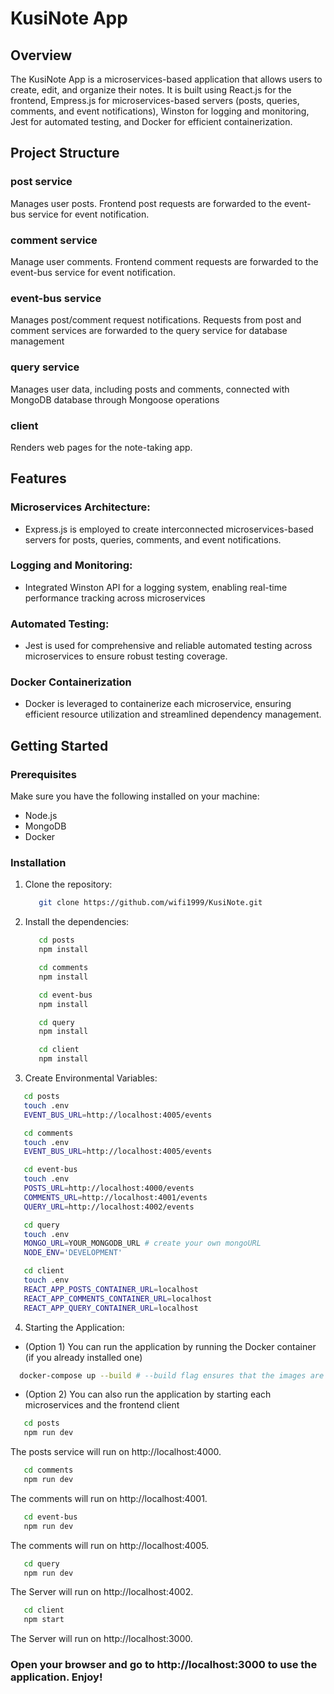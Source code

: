 # KusiNote App

## Overview

The KusiNote App is a microservices-based application that allows users to create, edit, and organize their notes. It is built using React.js for the frontend, Empress.js for microservices-based servers (posts, queries, comments, and event notifications), Winston for logging and monitoring, Jest for automated testing, and Docker for efficient containerization.

## Project Structure

### post service 
Manages user posts. Frontend post requests are forwarded to the event-bus service for event notification.

### comment service
Manage user comments. Frontend comment requests are forwarded to the event-bus service for event notification.

### event-bus service 
Manages post/comment request notifications. Requests from post and comment services are forwarded to the query service for database management

### query service 
Manages user data, including posts and comments, connected with MongoDB database through Mongoose operations

### client
Renders web pages for the note-taking app.


## Features

### Microservices Architecture: 
- Express.js is employed to create interconnected microservices-based servers for posts, queries, comments, and event notifications.

### Logging and Monitoring: 
- Integrated Winston API for a logging system, enabling real-time performance tracking across microservices

### Automated Testing: 
- Jest is used for comprehensive and reliable automated testing across microservices to ensure robust testing coverage.

### Docker Containerization
- Docker is leveraged to containerize each microservice, ensuring efficient resource utilization and streamlined dependency management.



## Getting Started

### Prerequisites

Make sure you have the following installed on your machine:

- Node.js
- MongoDB
- Docker

### Installation

1. Clone the repository:
   ```bash
      git clone https://github.com/wifi1999/KusiNote.git

2. Install the dependencies:  
   ```bash
      cd posts
      npm install
   ```
   ```bash 
      cd comments
      npm install
   ```
   ```bash
      cd event-bus 
      npm install
   ```
   ```bash 
      cd query
      npm install
   ```
   ```bash
      cd client
      npm install
   ```
   
3. Create Environmental Variables: 
```bash
   cd posts 
   touch .env
   EVENT_BUS_URL=http://localhost:4005/events
``` 
```bash
   cd comments
   touch .env
   EVENT_BUS_URL=http://localhost:4005/events
```
```bash
   cd event-bus
   touch .env
   POSTS_URL=http://localhost:4000/events
   COMMENTS_URL=http://localhost:4001/events
   QUERY_URL=http://localhost:4002/events
```
```bash
   cd query
   touch .env
   MONGO_URL=YOUR_MONGODB_URL # create your own mongoURL
   NODE_ENV='DEVELOPMENT'
```
```bash
   cd client
   touch .env
   REACT_APP_POSTS_CONTAINER_URL=localhost
   REACT_APP_COMMENTS_CONTAINER_URL=localhost
   REACT_APP_QUERY_CONTAINER_URL=localhost
```

4. Starting the Application:
- (Option 1) You can run the application by running the Docker container (if you already installed one)
```bash
  docker-compose up --build # --build flag ensures that the images are built if not already present.
```

- (Option 2) You can also run the application by starting each microservices and the frontend client
```bash
   cd posts
   npm run dev
```
   The posts service will run on http://localhost:4000.

```bash
   cd comments
   npm run dev
```
   The comments will run on http://localhost:4001.

```bash
   cd event-bus
   npm run dev
```
   The comments will run on http://localhost:4005.

```bash
   cd query
   npm run dev
```
   The Server will run on http://localhost:4002.

```bash
   cd client
   npm start
```
   The Server will run on http://localhost:3000.

### Open your browser and go to http://localhost:3000 to use the application. Enjoy!


